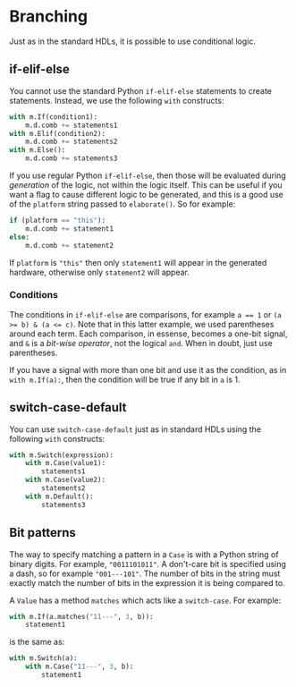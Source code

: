 # Branching

Just as in the standard HDLs, it is possible to use conditional logic.

## if-elif-else

You cannot use the standard Python `if-elif-else` statements to create statements. Instead, we use the following `with` constructs:

```python
with m.If(condition1):
    m.d.comb += statements1
with m.Elif(condition2):
    m.d.comb += statements2
with m.Else():
    m.d.comb += statements3
```

If you use regular Python `if-elif-else`, then those will be evaluated during _generation_ of the logic, not within the logic itself. This can be useful if you want a flag to cause different logic to be generated, and this is a good use of the `platform` string passed to `elaborate()`. So for example:

```python
if (platform == "this"):
    m.d.comb += statement1
else:
    m.d.comb += statement2
```

If `platform` is `"this"` then only `statement1` will appear in the generated hardware, otherwise only `statement2` will appear.

### Conditions

The conditions in `if-elif-else` are comparisons, for example `a == 1` or `(a >= b) & (a <= c)`. Note that in this latter example, we used parentheses around each term. Each comparison, in essense, becomes a one-bit signal, and `&` is a _bit-wise operator_, not the logical `and`. When in doubt, just use parentheses.

If you have a signal with more than one bit and use it as the condition, as in `with m.If(a):`, then the condition will be true if any bit in `a` is 1.

## switch-case-default

You can use `switch-case-default` just as in standard HDLs using the following `with` constructs:

```python
with m.Switch(expression):
    with m.Case(value1):
        statements1
    with m.Case(value2):
        statements2
    with m.Default():
        statements3
```

## Bit patterns

The way to specify matching a pattern in a `Case` is with a Python string of binary digits. For example, `"0011101011"`. A don't-care bit is specified using a dash, so for example `"001---101"`. The number of bits in the string must exactly match the number of bits in the expression it is being compared to.

A `Value` has a method `matches` which acts like a `switch-case`. For example:

```python
with m.If(a.matches("11---", 3, b)):
    statement1
```

is the same as:

```python
with m.Switch(a):
    with m.Case("11---", 3, b):
        statement1
```
